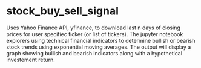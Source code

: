 # stock_buy_sell_signal

Uses Yahoo Finance API, yfinance, to download last n days of closing prices for user specifiec ticker (or list of tickers).  The jupyter notebook explorers using technical financial indicators to determine bullish or bearish stock trends using exponential moving averages.  The output will display a graph showing bullish and bearish indicators along with a hypothetical investement return.
